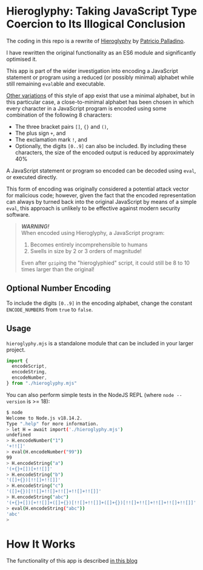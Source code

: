 # Hieroglyphy: Taking JavaScript Type Coercion to Its Illogical Conclusion

The coding in this repo is a rewrite of [Hieroglyphy](https://github.com/alcuadrado/hieroglyphy) by [Patricio Palladino](https://github.com/alcuadrado/).

I have rewritten the original functionality as an ES6 module and significantly optimised it.

This app is part of the wider investigation into encoding a JavaScript statement or program using a reduced (or possibly minimal) alphabet while still remaining `eval`able and executable.

[Other variations](https://github.com/aemkei/jsfuck) of this style of app exist that use a minimal alphabet, but in this particular case, a close-to-minimal alphabet has been chosen in which every character in a JavaScript program is encoded using some combination of the following 8 characters:

* The three bracket pairs `[]`, `{}` and `()`,
* The plus sign `+`, and
* The exclamation mark `!`, and
* Optionally, the digits `[0..9]` can also be included.
   By including these characters, the size of the encoded output is reduced by approximately 40%

A JavaScript statement or program so encoded can be decoded using `eval`, or executed directly.

This form of encoding was originally considered a potential attack vector for malicious code; however, given the fact that the encoded representation can always by turned back into the original JavaScript by means of a simple `eval`, this approach is unlikely to be effective against modern security software.

> ***WARNING!***<br>
> When encoded using Hieroglyphy, a JavaScript program:
>
> 1. Becomes entirely incomprehensible to humans
> 1. Swells in size by 2 or 3 orders of magnitude!
>
> Even after `gzip`ing the "hieroglyphied" script, it could still be 8 to 10 times larger than the original!

## Optional Number Encoding

To include the digits `[0..9]` in the encoding alphabet, change the constant `ENCODE_NUMBERS` from `true` to `false`.

## Usage

`hieroglyphy.mjs` is a standalone module that can be included in your larger project.

```javascript
import {
  encodeScript,
  encodeString,
  encodeNumber,
} from "./hieroglyphy.mjs"
```

You can also perform simple tests in the NodeJS REPL (where `node --version` is >= 18):

```bash
$ node
Welcome to Node.js v18.14.2.
Type ".help" for more information.
> let H = await import('./hieroglyphy.mjs')
undefined
> H.encodeNumber("1")
'+!![]'
> eval(H.encodeNumber("99"))
99
> H.encodeString("a")
'(+{}+[])[+!![]]'
> H.encodeString("b")
'([]+{})[!![]+!![]]'
> H.encodeString("c")
'([]+{})[!![]+!![]+!![]+!![]+!![]]'
> H.encodeString("abc")
'(+{}+[])[+!![]]+([]+{})[!![]+!![]]+([]+{})[!![]+!![]+!![]+!![]+!![]]'
> eval(H.encodeString("abc"))
'abc'
>
```

# How It Works

The functionality of this app is described [in this blog](https://awesome.red-badger.com/chriswhealy/hieroglyphy)
